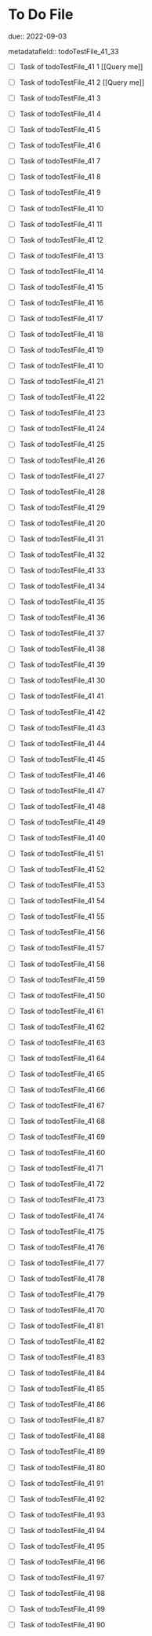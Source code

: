 # To Do File

due:: 2022-09-03

metadatafield:: todoTestFile_41_33

- [ ] Task of todoTestFile_41 1 [[Query me]]
- [ ] Task of todoTestFile_41 2 [[Query me]]
- [ ] Task of todoTestFile_41 3
- [ ] Task of todoTestFile_41 4
- [ ] Task of todoTestFile_41 5
- [ ] Task of todoTestFile_41 6
- [ ] Task of todoTestFile_41 7
- [ ] Task of todoTestFile_41 8
- [ ] Task of todoTestFile_41 9
- [ ] Task of todoTestFile_41 10

- [ ] Task of todoTestFile_41 11 
- [ ] Task of todoTestFile_41 12 
- [ ] Task of todoTestFile_41 13
- [ ] Task of todoTestFile_41 14
- [ ] Task of todoTestFile_41 15
- [ ] Task of todoTestFile_41 16
- [ ] Task of todoTestFile_41 17
- [ ] Task of todoTestFile_41 18
- [ ] Task of todoTestFile_41 19
- [ ] Task of todoTestFile_41 10

- [ ] Task of todoTestFile_41 21 
- [ ] Task of todoTestFile_41 22 
- [ ] Task of todoTestFile_41 23
- [ ] Task of todoTestFile_41 24
- [ ] Task of todoTestFile_41 25
- [ ] Task of todoTestFile_41 26
- [ ] Task of todoTestFile_41 27
- [ ] Task of todoTestFile_41 28
- [ ] Task of todoTestFile_41 29
- [ ] Task of todoTestFile_41 20

- [ ] Task of todoTestFile_41 31 
- [ ] Task of todoTestFile_41 32 
- [ ] Task of todoTestFile_41 33
- [ ] Task of todoTestFile_41 34
- [ ] Task of todoTestFile_41 35
- [ ] Task of todoTestFile_41 36
- [ ] Task of todoTestFile_41 37
- [ ] Task of todoTestFile_41 38
- [ ] Task of todoTestFile_41 39
- [ ] Task of todoTestFile_41 30

- [ ] Task of todoTestFile_41 41 
- [ ] Task of todoTestFile_41 42 
- [ ] Task of todoTestFile_41 43
- [ ] Task of todoTestFile_41 44
- [ ] Task of todoTestFile_41 45
- [ ] Task of todoTestFile_41 46
- [ ] Task of todoTestFile_41 47
- [ ] Task of todoTestFile_41 48
- [ ] Task of todoTestFile_41 49
- [ ] Task of todoTestFile_41 40

- [ ] Task of todoTestFile_41 51 
- [ ] Task of todoTestFile_41 52 
- [ ] Task of todoTestFile_41 53
- [ ] Task of todoTestFile_41 54
- [ ] Task of todoTestFile_41 55
- [ ] Task of todoTestFile_41 56
- [ ] Task of todoTestFile_41 57
- [ ] Task of todoTestFile_41 58
- [ ] Task of todoTestFile_41 59
- [ ] Task of todoTestFile_41 50

- [ ] Task of todoTestFile_41 61 
- [ ] Task of todoTestFile_41 62 
- [ ] Task of todoTestFile_41 63
- [ ] Task of todoTestFile_41 64
- [ ] Task of todoTestFile_41 65
- [ ] Task of todoTestFile_41 66
- [ ] Task of todoTestFile_41 67
- [ ] Task of todoTestFile_41 68
- [ ] Task of todoTestFile_41 69
- [ ] Task of todoTestFile_41 60

- [ ] Task of todoTestFile_41 71 
- [ ] Task of todoTestFile_41 72 
- [ ] Task of todoTestFile_41 73
- [ ] Task of todoTestFile_41 74
- [ ] Task of todoTestFile_41 75
- [ ] Task of todoTestFile_41 76
- [ ] Task of todoTestFile_41 77
- [ ] Task of todoTestFile_41 78
- [ ] Task of todoTestFile_41 79
- [ ] Task of todoTestFile_41 70


- [ ] Task of todoTestFile_41 81 
- [ ] Task of todoTestFile_41 82 
- [ ] Task of todoTestFile_41 83
- [ ] Task of todoTestFile_41 84
- [ ] Task of todoTestFile_41 85
- [ ] Task of todoTestFile_41 86
- [ ] Task of todoTestFile_41 87
- [ ] Task of todoTestFile_41 88
- [ ] Task of todoTestFile_41 89
- [ ] Task of todoTestFile_41 80


- [ ] Task of todoTestFile_41 91 
- [ ] Task of todoTestFile_41 92 
- [ ] Task of todoTestFile_41 93
- [ ] Task of todoTestFile_41 94
- [ ] Task of todoTestFile_41 95
- [ ] Task of todoTestFile_41 96
- [ ] Task of todoTestFile_41 97
- [ ] Task of todoTestFile_41 98
- [ ] Task of todoTestFile_41 99
- [ ] Task of todoTestFile_41 90
